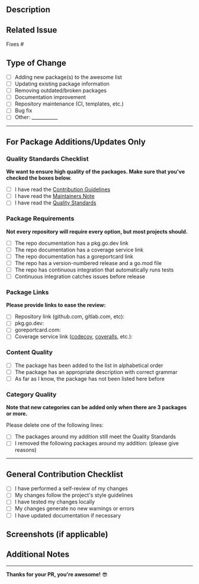 ## Description

## Related Issue
Fixes #

## Type of Change
- [ ] Adding new package(s) to the awesome list
- [ ] Updating existing package information
- [ ] Removing outdated/broken packages
- [ ] Documentation improvement
- [ ] Repository maintenance (CI, templates, etc.)
- [ ] Bug fix
- [ ] Other: ___________

---

## For Package Additions/Updates Only

### Quality Standards Checklist
**We want to ensure high quality of the packages. Make sure that you've checked the boxes below.**

- [ ] I have read the [Contribution Guidelines](https://github.com/avelino/awesome-go/blob/main/CONTRIBUTING.md#contribution-guidelines)
- [ ] I have read the [Maintainers Note](https://github.com/avelino/awesome-go/blob/main/CONTRIBUTING.md#maintainers)  
- [ ] I have read the [Quality Standards](https://github.com/avelino/awesome-go/blob/main/CONTRIBUTING.md#quality-standards)

### Package Requirements
**Not every repository will require every option, but most projects should.**

- [ ] The repo documentation has a pkg.go.dev link
- [ ] The repo documentation has a coverage service link
- [ ] The repo documentation has a goreportcard link
- [ ] The repo has a version-numbered release and a go.mod file
- [ ] The repo has continuous integration that automatically runs tests
- [ ] Continuous integration catches issues before release

### Package Links
**Please provide links to ease the review:**

- [ ] Repository link (github.com, gitlab.com, etc): 
- [ ] pkg.go.dev: 
- [ ] goreportcard.com: 
- [ ] Coverage service link ([codecov](https://codecov.io/), [coveralls](https://coveralls.io/), etc.): 

### Content Quality
- [ ] The package has been added to the list in alphabetical order
- [ ] The package has an appropriate description with correct grammar
- [ ] As far as I know, the package has not been listed here before

### Category Quality
**Note that new categories can be added only when there are 3 packages or more.**

Please delete one of the following lines:
- [ ] The packages around my addition still meet the Quality Standards
- [ ] I removed the following packages around my addition: (please give reasons)

---

## General Contribution Checklist

- [ ] I have performed a self-review of my changes
- [ ] My changes follow the project's style guidelines
- [ ] I have tested my changes locally
- [ ] My changes generate no new warnings or errors
- [ ] I have updated documentation if necessary

## Screenshots (if applicable)

## Additional Notes

---

**Thanks for your PR, you're awesome!** :sunglasses: